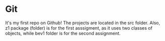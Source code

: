 # Git

It's my first repo on Github! The projects are located in the src folder. Also, z1 package (folder) is for the first asssigment, as it uses two classes of objects, while bev1 folder is for the second assignment.
